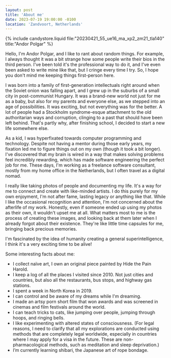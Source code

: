 ```yaml
---
layout: post
title: 'About me'
date: 2023-07-19 19:00:00 -0100
location: 'Zandvoort, Netherlands'
---
```


{% include candystore.liquid file:"20230421_55_ue16_ma_xp2_zm21_tla140" title:"Andor Polgar" %}

Hello, I'm Andor Polgar, and I like to rant about random things. For example, I always thought it was a bit strange how some people write their bios in the third person. I've been told it's the professional way to do it, and I've even been asked to write mine like that, but I cringe every time I try. So, I hope you don't mind me keeping things first-person here.

I was born into a family of first-generation intellectuals right around when the Soviet onion was falling apart, and I grew up in the suburbs of a small city in post-communist Hungary. It was a brand-new world not just for me as a baby, but also for my parents and everyone else, as we stepped into an age of possibilities. It was exciting, but not everything was for the better. A lot of people had a Stockholm syndrome-esque attachment to the old authoritarian ways and corruption, clinging to a past that should have been left behind. That's partly why, after finishing school, I decided to start a new life somewhere else.

As a kid, I was hyperfixated towards computer programming and technology. Despite not having a mentor during those early years, my fixation led me to figure things out on my own (though it took a bit longer). I've discovered that my brain is wired in a way that makes solving problems feel incredibly rewarding, which has made software engineering the perfect job for me. These days, I'm working as a freelance software consultant, mostly from my home office in the Netherlands, but I often travel as a digital nomad.

I really like taking photos of people and documenting my life. It's a way for me to connect and create with like-minded artists. I do this purely for my own enjoyment, I'm not after fame, lasting legacy or anything like that. While I like the occasional recognition and attention, I'm not concerned about the afterlife of my work. Honestly, even if someone ended up using my photos as their own, it wouldn't upset me at all. What matters most to me is the process of creating these images, and looking back at them later when I already forgot about their existence. They're like little time capsules for me, bringing back precious memories.

I'm fascinated by the idea of humanity creating a general superintelligence, I think it's a very exciting time to be alive!

Some interesting facts about me:
- I collect naïve art, I own an original piece painted by Hide the Pain Harold.
- I keep a log of all the places I visited since 2010. Not just cities and countries, but also all the restaurants, bus stops, and highway gas stations.
- I spent a week in North Korea in 2019.
- I can control and be aware of my dreams while I'm dreaming.
- I made an artsy porn short film that won awards and was screened in cinemas and film festivals around the world.
- I can teach tricks to cats, like jumping over people, jumping through hoops, and ringing bells.
- I like experimenting with altered states of consciousness. (For legal reasons, I need to clarify that all my explorations are conducted using methods that are completely legal worldwide, especially in countries where I may apply for a visa in the future. These are non-pharmacological methods, such as meditation and sleep deprivation.)
- I’m currently learning shibari, the Japanese art of rope bondage.
